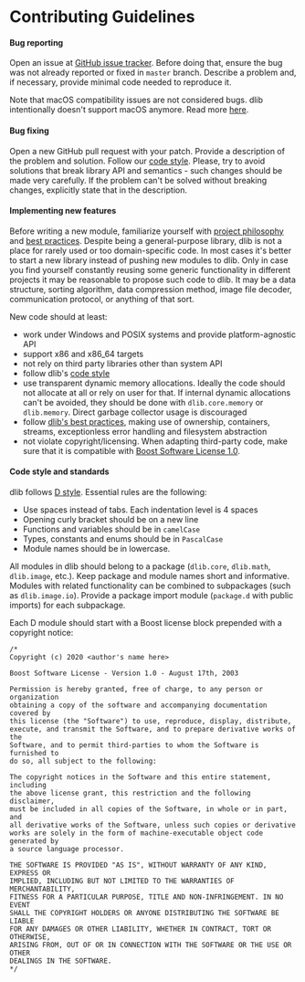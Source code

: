 # Contributing Guidelines

####  Bug reporting 

Open an issue at [GitHub issue tracker](https://github.com/gecko0307/dlib/issues). Before doing that, ensure the bug was not already reported or fixed in `master` branch. Describe a problem and, if necessary, provide minimal code needed to reproduce it.

Note that macOS compatibility issues are not considered bugs. dlib intentionally doesn't support macOS anymore. Read more [here](https://github.com/gecko0307/dlib/wiki/Why-doesn't-dlib-support-macOS).

####  Bug fixing 

Open a new GitHub pull request with your patch. Provide a description of the problem and solution. Follow our [code style](#code-style-and-standards). Please, try to avoid solutions that break library API and semantics - such changes should be made very carefully. If the problem can't be solved without breaking changes, explicitly state that in the description.

####  Implementing new features 

Before writing a new module, familiarize yourself with [project philosophy](https://github.com/gecko0307/dlib/wiki/Rationale) and [best practices](https://github.com/gecko0307/dlib/wiki/Best-Practices). Despite being a general-purpose library, dlib is not a place for rarely used or too domain-specific code. In most cases it's better to start a new library instead of pushing new modules to dlib. Only in case you find yourself constantly reusing some generic functionality in different projects it may be reasonable to propose such code to dlib. It may be a data structure, sorting algorithm, data compression method, image file decoder, communication protocol, or anything of that sort.

New code should at least:
* work under Windows and POSIX systems and provide platform-agnostic API
* support x86 and x86_64 targets
* not rely on third party libraries other than system API
* follow dlib's [code style](#code-style-and-standards)
* use transparent dynamic memory allocations. Ideally the code should not allocate at all or rely on user for that. If internal dynamic allocations can't be avoided, they should be done with `dlib.core.memory` or `dlib.memory`. Direct garbage collector usage is discouraged
* follow [dlib's best practices](https://github.com/gecko0307/dlib/wiki/Best-Practices), making use of ownership, containers, streams, exceptionless error handling and filesystem abstraction
* not violate copyright/licensing. When adapting third-party code, make sure that it is compatible with [Boost Software License 1.0](https://www.boost.org/LICENSE_1_0.txt).

####  Code style and standards 

dlib follows [D style](https://dlang.org/dstyle.html). Essential rules are the following:
* Use spaces instead of tabs. Each indentation level is 4 spaces
* Opening curly bracket should be on a new line
* Functions and variables should be in `camelCase`
* Types, constants and enums should be in `PascalCase`
* Module names should be in lowercase.

All modules in dlib should belong to a package (`dlib.core`, `dlib.math`, `dlib.image`, etc.). Keep package and module names short and informative. Modules with related functionality can be combined to subpackages (such as `dlib.image.io`). Provide a package import module (`package.d` with public imports) for each subpackage.

Each D module should start with a Boost license block prepended with a copyright notice:
```
/*
Copyright (c) 2020 <author's name here>

Boost Software License - Version 1.0 - August 17th, 2003

Permission is hereby granted, free of charge, to any person or organization
obtaining a copy of the software and accompanying documentation covered by
this license (the "Software") to use, reproduce, display, distribute,
execute, and transmit the Software, and to prepare derivative works of the
Software, and to permit third-parties to whom the Software is furnished to
do so, all subject to the following:

The copyright notices in the Software and this entire statement, including
the above license grant, this restriction and the following disclaimer,
must be included in all copies of the Software, in whole or in part, and
all derivative works of the Software, unless such copies or derivative
works are solely in the form of machine-executable object code generated by
a source language processor.

THE SOFTWARE IS PROVIDED "AS IS", WITHOUT WARRANTY OF ANY KIND, EXPRESS OR
IMPLIED, INCLUDING BUT NOT LIMITED TO THE WARRANTIES OF MERCHANTABILITY,
FITNESS FOR A PARTICULAR PURPOSE, TITLE AND NON-INFRINGEMENT. IN NO EVENT
SHALL THE COPYRIGHT HOLDERS OR ANYONE DISTRIBUTING THE SOFTWARE BE LIABLE
FOR ANY DAMAGES OR OTHER LIABILITY, WHETHER IN CONTRACT, TORT OR OTHERWISE,
ARISING FROM, OUT OF OR IN CONNECTION WITH THE SOFTWARE OR THE USE OR OTHER
DEALINGS IN THE SOFTWARE.
*/
```
